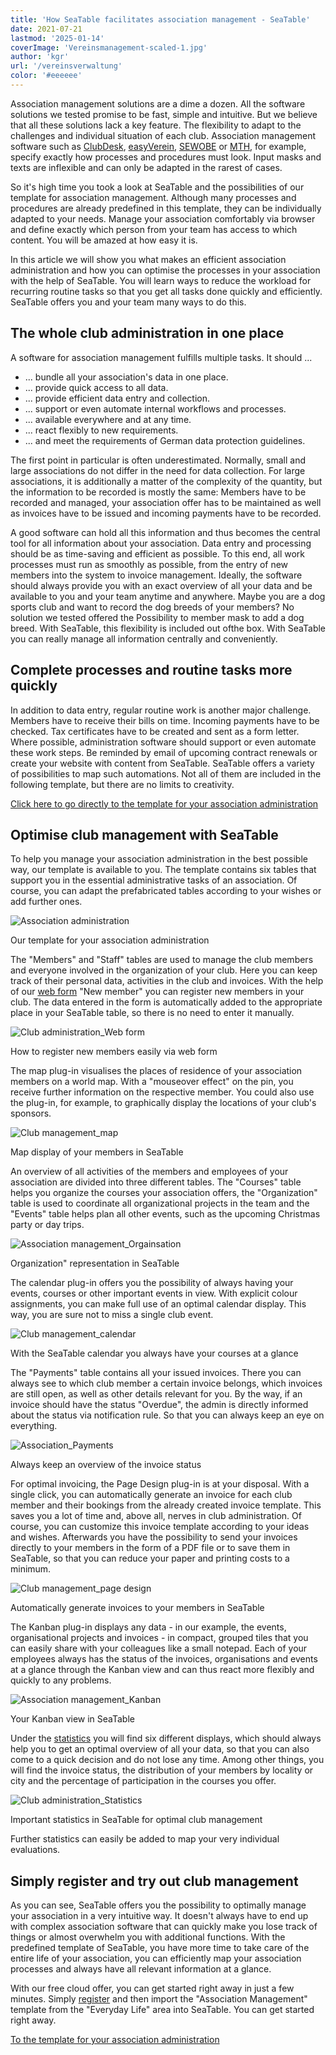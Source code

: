 ```yaml
---
title: 'How SeaTable facilitates association management - SeaTable'
date: 2021-07-21
lastmod: '2025-01-14'
coverImage: 'Vereinsmanagement-scaled-1.jpg'
author: 'kgr'
url: '/vereinsverwaltung'
color: '#eeeeee'
---
```


Association management solutions are a dime a dozen. All the software solutions we tested promise to be fast, simple and intuitive. But we believe that all these solutions lack a key feature. The flexibility to adapt to the challenges and individual situation of each club. Association management software such as [ClubDesk](https://www.clubdesk.de/), [easyVerein](https://easyverein.com/), [SEWOBE](https://www.sewobe.de/) or [MTH](https://www.mth-software.de/), for example, specify exactly how processes and procedures must look. Input masks and texts are inflexible and can only be adapted in the rarest of cases.

So it's high time you took a look at SeaTable and the possibilities of our template for association management. Although many processes and procedures are already predefined in this template, they can be individually adapted to your needs. Manage your association comfortably via browser and define exactly which person from your team has access to which content. You will be amazed at how easy it is.

In this article we will show you what makes an efficient association administration and how you can optimise the processes in your association with the help of SeaTable. You will learn ways to reduce the workload for recurring routine tasks so that you get all tasks done quickly and efficiently. SeaTable offers you and your team many ways to do this.

## The whole club administration in one place

A software for association management fulfills multiple tasks. It should ...

- ... bundle all your association's data in one place.
- ... provide quick access to all data.
- ... provide efficient data entry and collection.
- ... support or even automate internal workflows and processes.
- ... available everywhere and at any time.
- ... react flexibly to new requirements.
- ... and meet the requirements of German data protection guidelines.

The first point in particular is often underestimated. Normally, small and large associations do not differ in the need for data collection. For large associations, it is additionally a matter of the complexity of the quantity, but the information to be recorded is mostly the same: Members have to be recorded and managed, your association offer has to be maintained as well as invoices have to be issued and incoming payments have to be recorded.

A good software can hold all this information and thus becomes the central tool for all information about your association. Data entry and processing should be as time-saving and efficient as possible. To this end, all work processes must run as smoothly as possible, from the entry of new members into the system to invoice management. Ideally, the software should always provide you with an exact overview of all your data and be available to you and your team anytime and anywhere. Maybe you are a dog sports club and want to record the dog breeds of your members? No solution we tested offered the Possibility to member mask to add a dog breed. With SeaTable, this flexibility is included out ofthe box. With SeaTable you can really manage all information centrally and conveniently.

## Complete processes and routine tasks more quickly

In addition to data entry, regular routine work is another major challenge. Members have to receive their bills on time. Incoming payments have to be checked. Tax certificates have to be created and sent as a form letter. Where possible, administration software should support or even automate these work steps. Be reminded by email of upcoming contract renewals or create your website with content from SeaTable. SeaTable offers a variety of possibilities to map such automations. Not all of them are included in the following template, but there are no limits to creativity.

[Click here to go directly to the template for your association administration](https://seatable.io/en/vorlage/shatbqkjsny6tmytw-wefa/)

## Optimise club management with SeaTable

To help you manage your association administration in the best possible way, our template is available to you. The template contains six tables that support you in the essential administrative tasks of an association. Of course, you can adapt the prefabricated tables according to your wishes or add further ones.

![Association administration](images/Vereinsverwaltung.jpg)

Our template for your association administration

The "Members" and "Staff" tables are used to manage the club members and everyone involved in the organization of your club. Here you can keep track of their personal data, activities in the club and invoices. With the help of our [web form](https://seatable.io/en/docs/handbuch/datenmanagement/webformulare/?lang=auto) "New member" you can register new members in your club. The data entered in the form is automatically added to the appropriate place in your SeaTable table, so there is no need to enter it manually.

![Club administration_Web form](images/Vereinsverwaltung-Webformular.jpg)

How to register new members easily via web form

The map plug-in visualises the places of residence of your association members on a world map. With a "mouseover effect" on the pin, you receive further information on the respective member. You could also use the plug-in, for example, to graphically display the locations of your club's sponsors.

![Club management_map](images/Vereinsverwaltung-Karte.jpg)

Map display of your members in SeaTable

An overview of all activities of the members and employees of your association are divided into three different tables. The "Courses" table helps you organize the courses your association offers, the "Organization" table is used to coordinate all organizational projects in the team and the "Events" table helps plan all other events, such as the upcoming Christmas party or day trips.

![Association management_Orgainsation](images/Vereinsverwaltung-Organization.jpg)

Organization" representation in SeaTable

The calendar plug-in offers you the possibility of always having your events, courses or other important events in view. With explicit colour assignments, you can make full use of an optimal calendar display. This way, you are sure not to miss a single club event.

![Club management_calendar](images/Vereinsverwaltung-Kalender.jpg)

With the SeaTable calendar you always have your courses at a glance

The "Payments" table contains all your issued invoices. There you can always see to which club member a certain invoice belongs, which invoices are still open, as well as other details relevant for you. By the way, if an invoice should have the status "Overdue", the admin is directly informed about the status via notification rule. So that you can always keep an eye on everything.

![Association_Payments](images/Vereinsverwaltung-Payments.jpg)

Always keep an overview of the invoice status

For optimal invoicing, the Page Design plug-in is at your disposal. With a single click, you can automatically generate an invoice for each club member and their bookings from the already created invoice template. This saves you a lot of time and, above all, nerves in club administration. Of course, you can customize this invoice template according to your ideas and wishes. Afterwards you have the possibility to send your invoices directly to your members in the form of a PDF file or to save them in SeaTable, so that you can reduce your paper and printing costs to a minimum.

![Club management_page design](images/Vereinsverwaltung-Rechnung.jpg)

Automatically generate invoices to your members in SeaTable

The Kanban plug-in displays any data - in our example, the events, organisational projects and invoices - in compact, grouped tiles that you can easily share with your colleagues like a small notepad. Each of your employees always has the status of the invoices, organisations and events at a glance through the Kanban view and can thus react more flexibly and quickly to any problems.

![Association management_Kanban](images/Vereinsverwaltung-Kanban1.jpg)

Your Kanban view in SeaTable

Under the [statistics](https://seatable.io/en/docs/handbuch/schnelleinstieg/datenanalyse/?lang=auto) you will find six different displays, which should always help you to get an optimal overview of all your data, so that you can also come to a quick decision and do not lose any time. Among other things, you will find the invoice status, the distribution of your members by locality or city and the percentage of participation in the courses you offer.

![Club administration_Statistics](images/Vereinsverwaltung-Statistiken.jpg)

Important statistics in SeaTable for optimal club management

Further statistics can easily be added to map your very individual evaluations.

## Simply register and try out club management

As you can see, SeaTable offers you the possibility to optimally manage your association in a very intuitive way. It doesn't always have to end up with complex association software that can quickly make you lose track of things or almost overwhelm you with additional functions. With the predefined template of SeaTable, you have more time to take care of the entire life of your association, you can efficiently map your association processes and always have all relevant information at a glance.

With our free cloud offer, you can get started right away in just a few minutes. Simply [register](https://seatable.io/en/registrierung/?lang=auto) and then import the "Association Management" template from the "Everyday Life" area into SeaTable. You can get started right away.

[To the template for your association administration](https://seatable.io/en/vorlage/shatbqkjsny6tmytw-wefa/)
